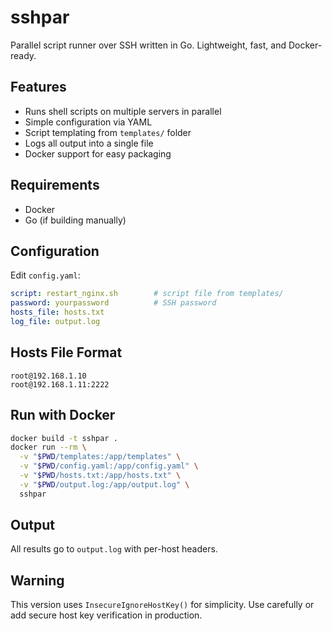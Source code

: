 # sshpar

Parallel script runner over SSH written in Go. Lightweight, fast, and Docker-ready.

## Features

- Runs shell scripts on multiple servers in parallel
- Simple configuration via YAML
- Script templating from `templates/` folder
- Logs all output into a single file
- Docker support for easy packaging

## Requirements

- Docker
- Go (if building manually)

## Configuration

Edit `config.yaml`:

```yaml
script: restart_nginx.sh        # script file from templates/
password: yourpassword          # SSH password
hosts_file: hosts.txt
log_file: output.log
```

## Hosts File Format

```
root@192.168.1.10
root@192.168.1.11:2222
```

## Run with Docker

```bash
docker build -t sshpar .
docker run --rm \
  -v "$PWD/templates:/app/templates" \
  -v "$PWD/config.yaml:/app/config.yaml" \
  -v "$PWD/hosts.txt:/app/hosts.txt" \
  -v "$PWD/output.log:/app/output.log" \
  sshpar
```

## Output

All results go to `output.log` with per-host headers.

## Warning

This version uses `InsecureIgnoreHostKey()` for simplicity. Use carefully or add secure host key verification in production.
